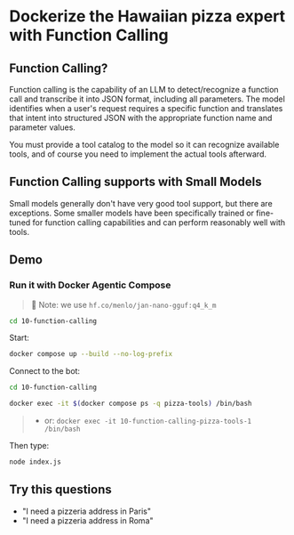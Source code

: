 # Dockerize the Hawaiian pizza expert with Function Calling

## Function Calling?

Function calling is the capability of an LLM to detect/recognize a function call and transcribe it into JSON format, including all parameters. The model identifies when a user's request requires a specific function and translates that intent into structured JSON with the appropriate function name and parameter values. 

You must provide a tool catalog to the model so it can recognize available tools, and of course you need to implement the actual tools afterward.

## Function Calling supports with Small Models

Small models generally don't have very good tool support, but there are exceptions. Some smaller models have been specifically trained or fine-tuned for function calling capabilities and can perform reasonably well with tools.


## Demo

### Run it with Docker Agentic Compose
> 👋 Note: we use `hf.co/menlo/jan-nano-gguf:q4_k_m`

```bash terminal-id=terminal-10
cd 10-function-calling
```

Start:
```bash terminal-id=terminal-10
docker compose up --build --no-log-prefix
```

Connect to the bot:
```bash terminal-id=terminal-10-bis
cd 10-function-calling
```

```bash terminal-id=terminal-10-bis
docker exec -it $(docker compose ps -q pizza-tools) /bin/bash
```

> - or: `docker exec -it 10-function-calling-pizza-tools-1 /bin/bash`

Then type:
```bash terminal-id=terminal-10-bis
node index.js
```

## Try this questions

- "I need a pizzeria address in Paris"
- "I need a pizzeria address in Roma"